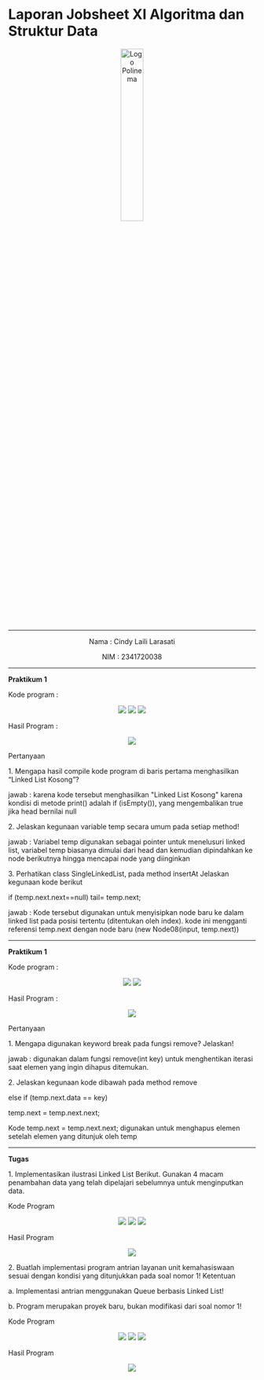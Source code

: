 # Laporan Jobsheet XI Algoritma dan Struktur Data
<p align="center">
   <img src="https://static.wikia.nocookie.net/logopedia/images/8/8a/Politeknik_Negeri_Malang.png/revision/latest?cb=20190922202558 " alt="Logo Polinema" width="30%"> 
</p>
<hr>
<p align="center">Nama : Cindy Laili Larasati</p>
<p align="center">NIM : 2341720038</p>
<hr>
<b>Praktikum 1</b>
<p>Kode program :</p>
<p align="center">
    <img src="Gambar/NodeClass.png">
    <img src="Gambar/SingleLinkedListClass.png">
    <img src="Gambar/SLLMain.png">
</p>
<p>Hasil Program :</p>
<p align="center">
    <img src="Gambar/HasilPrak1.png">
</p>
<p>Pertanyaan</p>
<p>1. Mengapa hasil compile kode program di baris pertama menghasilkan “Linked List Kosong”?</p>
<p>jawab : karena kode tersebut menghasilkan "Linked List Kosong" karena kondisi di metode print() adalah if (isEmpty()), yang mengembalikan true jika head bernilai null</p>
<p>2. Jelaskan kegunaan variable temp secara umum pada setiap method!</p>
<p>jawab : Variabel temp digunakan sebagai pointer untuk menelusuri linked list, variabel temp biasanya dimulai dari head dan kemudian dipindahkan ke node berikutnya hingga mencapai node yang diinginkan</p>
<p>3. Perhatikan class SingleLinkedList, pada method insertAt Jelaskan kegunaan kode berikut</p>
<p>if (temp.next.next==null) tail= temp.next;</p>
<p>jawab : Kode tersebut digunakan untuk menyisipkan node baru ke dalam linked list pada posisi tertentu (ditentukan oleh index). kode ini mengganti referensi temp.next dengan node baru (new Node08(input, temp.next))
</p>
<hr>
<b>Praktikum 1</b>
<p>Kode program :</p>
<p align="center">
    <img src="Gambar/KodePrak2_1.png">
    <img src="Gambar/KodePrak2_2.png">
</p>
<p>Hasil Program :</p>
<p align="center">
    <img src="Gambar/HasilPrak2.png">
</p>
<p>Pertanyaan</p>
<p>1. Mengapa digunakan keyword break pada fungsi remove? Jelaskan!</p>
<p>jawab : digunakan dalam fungsi remove(int key) untuk menghentikan iterasi saat elemen yang ingin dihapus ditemukan.</p>
<p>2. Jelaskan kegunaan kode dibawah pada method remove</p>
<p>else if (temp.next.data == key)</p>
<p>temp.next = temp.next.next;</p>
<p>Kode temp.next = temp.next.next; digunakan untuk menghapus elemen setelah elemen yang ditunjuk oleh temp</p>
<hr>
<b>Tugas</b>
<p>1. Implementasikan ilustrasi Linked List Berikut. Gunakan 4 macam penambahan data yang telah
dipelajari sebelumnya untuk menginputkan data.
</p>
<p>Kode Program</p>
<p align="center">
    <img src="Gambar/KodeTugas1.png">
    <img src="Gambar/KodeTugas1_2.png">
    <img src="Gambar/KodeTugas1_3.png">
</p>
<p>Hasil Program</p>
<p align="center">
    <img src="Gambar/HasilTugas1.png">
</p>
<p>2. Buatlah implementasi program antrian layanan unit kemahasiswaan sesuai dengan kondisi yang
ditunjukkan pada soal nomor 1! Ketentuan</p>
<p>a. Implementasi antrian menggunakan Queue berbasis Linked List!</p>
<p>b. Program merupakan proyek baru, bukan modifikasi dari soal nomor 1!</p>
<p>Kode Program</p>
<p align="center">
    <img src="Gambar/KodeTugas2.png">
    <img src="Gambar/KodeTugas2_2.png">
    <img src="Gambar/KodeTugas2_3.png">
</p>
<p>Hasil Program</p>
<p align="center">
    <img src="Gambar/HasilTugas2.png">
</p>